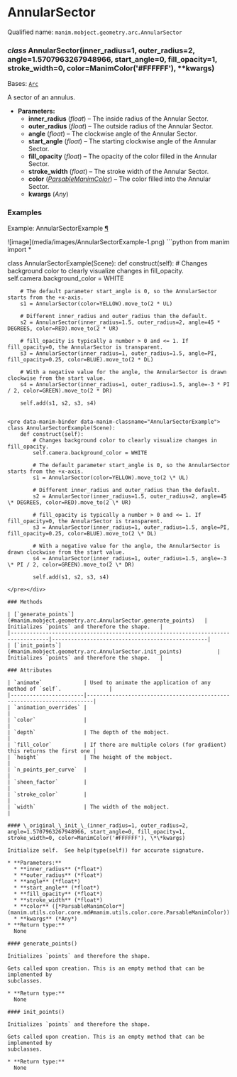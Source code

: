 # AnnularSector

Qualified name: `manim.mobject.geometry.arc.AnnularSector`

### *class* AnnularSector(inner_radius=1, outer_radius=2, angle=1.5707963267948966, start_angle=0, fill_opacity=1, stroke_width=0, color=ManimColor('#FFFFFF'), \*\*kwargs)

Bases: [`Arc`](manim.mobject.geometry.arc.Arc.md#manim.mobject.geometry.arc.Arc)

A sector of an annulus.

* **Parameters:**
  * **inner_radius** (*float*) – The inside radius of the Annular Sector.
  * **outer_radius** (*float*) – The outside radius of the Annular Sector.
  * **angle** (*float*) – The clockwise angle of the Annular Sector.
  * **start_angle** (*float*) – The starting clockwise angle of the Annular Sector.
  * **fill_opacity** (*float*) – The opacity of the color filled in the Annular Sector.
  * **stroke_width** (*float*) – The stroke width of the Annular Sector.
  * **color** ([*ParsableManimColor*](manim.utils.color.core.md#manim.utils.color.core.ParsableManimColor)) – The color filled into the Annular Sector.
  * **kwargs** (*Any*)

### Examples

<div id="annularsectorexample" class="admonition admonition-manim-example">
<p class="admonition-title">Example: AnnularSectorExample <a class="headerlink" href="#annularsectorexample">¶</a></p>![image](media/images/AnnularSectorExample-1.png)
```python
from manim import *

class AnnularSectorExample(Scene):
    def construct(self):
        # Changes background color to clearly visualize changes in fill_opacity.
        self.camera.background_color = WHITE

        # The default parameter start_angle is 0, so the AnnularSector starts from the +x-axis.
        s1 = AnnularSector(color=YELLOW).move_to(2 * UL)

        # Different inner_radius and outer_radius than the default.
        s2 = AnnularSector(inner_radius=1.5, outer_radius=2, angle=45 * DEGREES, color=RED).move_to(2 * UR)

        # fill_opacity is typically a number > 0 and <= 1. If fill_opacity=0, the AnnularSector is transparent.
        s3 = AnnularSector(inner_radius=1, outer_radius=1.5, angle=PI, fill_opacity=0.25, color=BLUE).move_to(2 * DL)

        # With a negative value for the angle, the AnnularSector is drawn clockwise from the start value.
        s4 = AnnularSector(inner_radius=1, outer_radius=1.5, angle=-3 * PI / 2, color=GREEN).move_to(2 * DR)

        self.add(s1, s2, s3, s4)
```

<pre data-manim-binder data-manim-classname="AnnularSectorExample">
class AnnularSectorExample(Scene):
    def construct(self):
        # Changes background color to clearly visualize changes in fill_opacity.
        self.camera.background_color = WHITE

        # The default parameter start_angle is 0, so the AnnularSector starts from the +x-axis.
        s1 = AnnularSector(color=YELLOW).move_to(2 \* UL)

        # Different inner_radius and outer_radius than the default.
        s2 = AnnularSector(inner_radius=1.5, outer_radius=2, angle=45 \* DEGREES, color=RED).move_to(2 \* UR)

        # fill_opacity is typically a number > 0 and <= 1. If fill_opacity=0, the AnnularSector is transparent.
        s3 = AnnularSector(inner_radius=1, outer_radius=1.5, angle=PI, fill_opacity=0.25, color=BLUE).move_to(2 \* DL)

        # With a negative value for the angle, the AnnularSector is drawn clockwise from the start value.
        s4 = AnnularSector(inner_radius=1, outer_radius=1.5, angle=-3 \* PI / 2, color=GREEN).move_to(2 \* DR)

        self.add(s1, s2, s3, s4)

</pre></div>

### Methods

| [`generate_points`](#manim.mobject.geometry.arc.AnnularSector.generate_points)   | Initializes `points` and therefore the shape.   |
|----------------------------------------------------------------------------------|-------------------------------------------------|
| [`init_points`](#manim.mobject.geometry.arc.AnnularSector.init_points)           | Initializes `points` and therefore the shape.   |

### Attributes

| `animate`             | Used to animate the application of any method of `self`.               |
|-----------------------|------------------------------------------------------------------------|
| `animation_overrides` |                                                                        |
| `color`               |                                                                        |
| `depth`               | The depth of the mobject.                                              |
| `fill_color`          | If there are multiple colors (for gradient) this returns the first one |
| `height`              | The height of the mobject.                                             |
| `n_points_per_curve`  |                                                                        |
| `sheen_factor`        |                                                                        |
| `stroke_color`        |                                                                        |
| `width`               | The width of the mobject.                                              |

#### \_original_\_init_\_(inner_radius=1, outer_radius=2, angle=1.5707963267948966, start_angle=0, fill_opacity=1, stroke_width=0, color=ManimColor('#FFFFFF'), \*\*kwargs)

Initialize self.  See help(type(self)) for accurate signature.

* **Parameters:**
  * **inner_radius** (*float*)
  * **outer_radius** (*float*)
  * **angle** (*float*)
  * **start_angle** (*float*)
  * **fill_opacity** (*float*)
  * **stroke_width** (*float*)
  * **color** ([*ParsableManimColor*](manim.utils.color.core.md#manim.utils.color.core.ParsableManimColor))
  * **kwargs** (*Any*)
* **Return type:**
  None

#### generate_points()

Initializes `points` and therefore the shape.

Gets called upon creation. This is an empty method that can be implemented by
subclasses.

* **Return type:**
  None

#### init_points()

Initializes `points` and therefore the shape.

Gets called upon creation. This is an empty method that can be implemented by
subclasses.

* **Return type:**
  None
